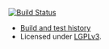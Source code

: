 
[![Build Status](https://travis-ci.org/rbast/pfunit-demo.svg?branch=master)](https://travis-ci.org/rbast/pfunit-demo/builds)

- [Build and test history](https://travis-ci.org/rbast/pfunit-demo/builds)
- Licensed under [LGPLv3](../master/LICENSE).
